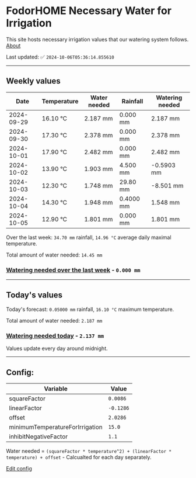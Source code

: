 # FodorHOME Necessary Water for Irrigation

This site hosts necessary irrigation values that our watering system follows. [About](https://github.com/redyau/irrigation)

Last updated: ✅ `2024-10-06T05:36:14.855610`

---

## Weekly values

| Date | Temperature | Water needed | Rainfall | Watering needed |
|-----|-----|-----|-----|-----|
| 2024-09-29 | 16.10 °C | 2.187 mm | 0.000 mm | 2.187 mm |
| 2024-09-30 | 17.30 °C | 2.378 mm | 0.000 mm | 2.378 mm |
| 2024-10-01 | 17.90 °C | 2.482 mm | 0.000 mm | 2.482 mm |
| 2024-10-02 | 13.90 °C | 1.903 mm | 4.500 mm | -0.5903 mm |
| 2024-10-03 | 12.30 °C | 1.748 mm | 29.80 mm | -8.501 mm |
| 2024-10-04 | 14.30 °C | 1.948 mm | 0.4000 mm | 1.548 mm |
| 2024-10-05 | 12.90 °C | 1.801 mm | 0.000 mm | 1.801 mm |


Over the last week: `34.70 mm` rainfall, `14.96 °C` average daily maximal temperature.

Total amount of water needed: `14.45 mm`

### [Watering needed over the last week](lastweek.txt) - `0.000 mm`

---

## Today's values

Today's forecast: `0.05000 mm` rainfall, `16.10 °C` maximum temperature.

Total amount of water needed: `2.187 mm`

### [Watering needed today](today.txt) - `2.137 mm`

Values update every day around midnight.

---

## Config:

| Variable | Value |
|-----|-----|
| squareFactor | `0.0086` |
| linearFactor | `-0.1286` |
| offset | `2.0286` |
| minimumTemperatureForIrrigation | `15.0` |
| inhibitNegativeFactor | `1.1` |

Water needed = `(squareFactor * temperature^2) + (linearFactor * temperature) + offset` - Calcualted for each day separately.

[Edit config](https://github.com/RedyAu/irrigation/edit/main/config.json)
